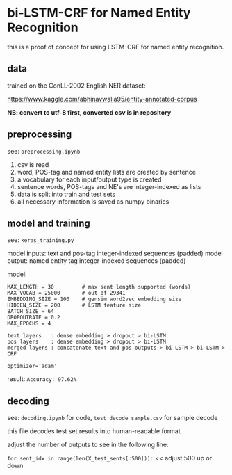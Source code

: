 # bi-LSTM-CRF for Named Entity Recognition

this is a proof of concept for using LSTM-CRF for named entity recognition.

## data

trained on the ConLL-2002 English NER dataset:

https://www.kaggle.com/abhinavwalia95/entity-annotated-corpus

**NB: convert to utf-8 first, converted csv is in repository**

## preprocessing

see: `preprocessing.ipynb`

1. csv is read
2. word, POS-tag and named entity lists are created by sentence
3. a vocabulary for each input/output type is created
4. sentence words, POS-tags and NE's are integer-indexed as lists
5. data is split into train and test sets
6. all necessary information is saved as numpy binaries

## model and training

see: `keras_training.py`

model inputs: text and pos-tag integer-indexed sequences (padded)
model output: named entity tag integer-indexed sequences (padded)

model:
```
MAX_LENGTH = 30			# max sent length supported (words)
MAX_VOCAB = 25000 		# out of 29341
EMBEDDING_SIZE = 100	# gensim word2vec embedding size
HIDDEN_SIZE = 200		# LSTM feature size
BATCH_SIZE = 64
DROPOUTRATE = 0.2
MAX_EPOCHS = 4

text layers   : dense embedding > dropout > bi-LSTM
pos layers    : dense embedding > dropout > bi-LSTM
merged layers : concatenate text and pos outputs > bi-LSTM > bi-LSTM > CRF

optimizer='adam'
```

result:
`Accuracy: 97.62% `

## decoding

see: `decoding.ipynb` for code, `test_decode_sample.csv` for sample decode

this file decodes test set results into human-readable format.

adjust the number of outputs to see in the following line:

`for sent_idx in range(len(X_test_sents[:500])):` << adjust 500 up or down
